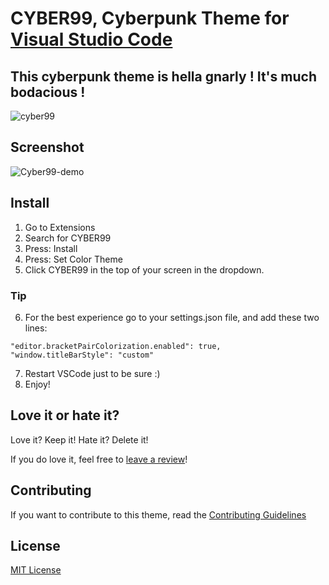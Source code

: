 # CYBER99, Cyberpunk Theme for [Visual Studio Code](http://code.visualstudio.com)

## This cyberpunk theme is hella gnarly ! It's much bodacious !

![cyber99](https://user-images.githubusercontent.com/82661467/156345399-d795056e-00f6-49c1-b96f-9c6ff5194043.png)

## Screenshot

![Cyber99-demo](https://user-images.githubusercontent.com/82661467/156349335-e2dbb1ee-b15d-4541-85c3-ab45a7861135.png)

## Install

1. Go to Extensions
2. Search for CYBER99
3. Press: Install
4. Press: Set Color Theme
5. Click CYBER99 in the top of your screen in the dropdown.

### Tip

6.  For the best experience go to your settings.json file, and add these two lines:

```
"editor.bracketPairColorization.enabled": true,
"window.titleBarStyle": "custom"
```

7.  Restart VSCode just to be sure :)
8.  Enjoy!

## Love it or hate it?

Love it? Keep it! Hate it? Delete it!

If you do love it, feel free to [leave a review](https://marketplace.visualstudio.com/items?itemName=LetsWebDevelop.cyber99&ssr=false#review-details)!

## Contributing

If you want to contribute to this theme, read the [Contributing Guidelines](https://github.com/LetsWebDevelop/Cyber99/tree/master/.github)

## License

[MIT License](https://github.com/LetsWebDevelop/Cyber99/blob/master/LICENSE.txt)
